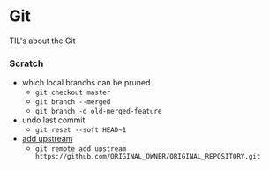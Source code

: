 # Git

TIL's about the Git

### Scratch

* which local branchs can be pruned
    - `git checkout master`
    - `git branch --merged`
    - `git branch -d old-merged-feature`
* undo last commit 
    - `git reset --soft HEAD~1`
* [add upstream](https://help.github.com/articles/configuring-a-remote-for-a-fork/)
    - `git remote add upstream https://github.com/ORIGINAL_OWNER/ORIGINAL_REPOSITORY.git`
